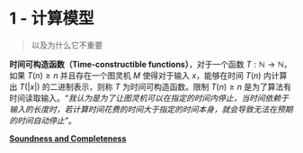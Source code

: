 # 1 - 计算模型

> 以及为什么它不重要

**时间可构造函数（Time-constructible functions）**，对于一个函数 $T:\mathbb{N}\rightarrow\mathbb{N}$，如果 $T(n)\ge n$ 并且存在一个图灵机 $M$ 使得对于输入 $x$，能够在时间 $T(n)$ 内计算出 $T(|x|)$ 的二进制表示，则称 $T$ 为时间可构造函数。限制 $T(n)\ge n$ 是为了算法有时间读取输入。*“我认为是为了让图灵机可以在指定的时间内停止，当时间依赖于输入的长度时，若计算时间花费的时间大于指定的时间本身，就会导致无法在预期的时间自动停止”*。

**[Soundness and Completeness](https://math.stackexchange.com/questions/105575/what-is-the-difference-between-completeness-and-soundness-in-first-order-logic)**